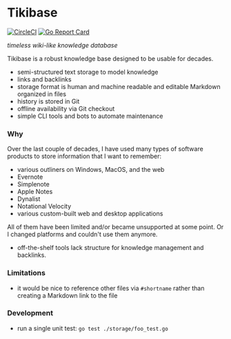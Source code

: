 # Tikibase

[![CircleCI](https://circleci.com/gh/kevgo/tikibase.svg?style=shield)](https://circleci.com/gh/kevgo/tikibase)
[![Go Report Card](https://goreportcard.com/badge/github.com/kevgo/tikibase)](https://goreportcard.com/report/github.com/kevgo/tikibase)

_timeless wiki-like knowledge database_

Tikibase is a robust knowledge base designed to be usable for decades.

- semi-structured text storage to model knowledge
- links and backlinks
- storage format is human and machine readable and editable Markdown organized
  in files
- history is stored in Git
- offline availability via Git checkout
- simple CLI tools and bots to automate maintenance

### Why

Over the last couple of decades, I have used many types of software products to
store information that I want to remember:

- various outliners on Windows, MacOS, and the web
- Evernote
- Simplenote
- Apple Notes
- Dynalist
- Notational Velocity
- various custom-built web and desktop applications

All of them have been limited and/or became unsupported at some point. Or I
changed platforms and couldn't use them anymore.

- off-the-shelf tools lack structure for knowledge management and backlinks.

### Limitations

- it would be nice to reference other files via `#shortname` rather than
  creating a Markdown link to the file

### Development

- run a single unit test: `go test ./storage/foo_test.go`

